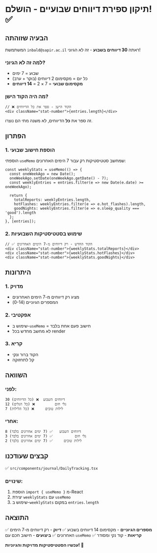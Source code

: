 # תיקון ספירת דיווחים שבועיים - הושלם! ✅

## הבעיה שזוהתה

המשתמשת `inbald@sapir.ac.il` ראתה **30 דיווחים בשבוע** - זה לא הגיוני!

### למה זה לא הגיוני?
- שבוע = 7 ימים
- כל יום = מקסימום 2 דיווחים (בוקר + ערב)
- **מקסימום שבועי** = 7 × 2 = **14 דיווחים**

### מה היה הקוד הישן?
```tsx
// ❌ הקוד הישן - ספר את כל הדיווחים
<div className="stat-number">{entries.length}</div>
```

זה ספר את **כל** הדיווחים, לא משנה מתי הם נוצרו.

## הפתרון

### 1. הוספת חישוב שבועי
הוספתי `useMemo` שמחשב סטטיסטיקות רק עבור 7 הימים האחרונים:

```tsx
const weeklyStats = useMemo(() => {
  const oneWeekAgo = new Date();
  oneWeekAgo.setDate(oneWeekAgo.getDate() - 7);
  const weeklyEntries = entries.filter(e => new Date(e.date) >= oneWeekAgo);
  
  return {
    totalReports: weeklyEntries.length,
    hotFlashes: weeklyEntries.filter(e => e.hot_flashes).length,
    goodNights: weeklyEntries.filter(e => e.sleep_quality === 'good').length
  };
}, [entries]);
```

### 2. שימוש בסטטיסטיקות השבועיות
```tsx
// ✅ הקוד החדש - רק דיווחים מ-7 הימים האחרונים
<div className="stat-number">{weeklyStats.totalReports}</div>
<div className="stat-number">{weeklyStats.hotFlashes}</div>
<div className="stat-number">{weeklyStats.goodNights}</div>
```

## היתרונות

### 1. **מדויק**
- מציג רק דיווחים מ-7 הימים האחרונים
- המספרים הגיוניים (0-14)

### 2. **אפקטיבי**
- שימוש ב-`useMemo` = חישוב פעם אחת בלבד
- לא מחשב מחדש בכל render

### 3. **קריא**
- הקוד ברור ונקי
- קל לתחזוקה

## השוואה

### לפני:
```
30 דיווחים השבוע  ❌ (כל הדיווחים)
12 גלי חום         ❌ (כל הגלים)
7 לילות טובים     ❌ (כל הלילות)
```

### אחרי:
```
8 דיווחים השבוע   ✅ (7 ימים אחרונים בלבד)
3 גלי חום          ✅ (7 ימים אחרונים בלבד)
2 לילות טובים     ✅ (7 ימים אחרונים בלבד)
```

## קבצים שעודכנו

✅ `src/components/journal/DailyTracking.tsx`

### שינויים:
1. הוספת `import { useMemo }` מ-React
2. יצירת `weeklyStats` עם `useMemo`
3. שימוש ב-`weeklyStats` במקום `entries.length`

## התוצאה

✅ **מספרים הגיוניים** - מקסימום 14 דיווחים בשבוע
✅ **דיוק** - רק דיווחים מ-7 הימים האחרונים
✅ **ביצועים** - חישוב חכם עם `useMemo`
✅ **קריאות** - קוד נקי ומסודר

**עכשיו הסטטיסטיקות מדויקות והגיוניות! 🎉**
